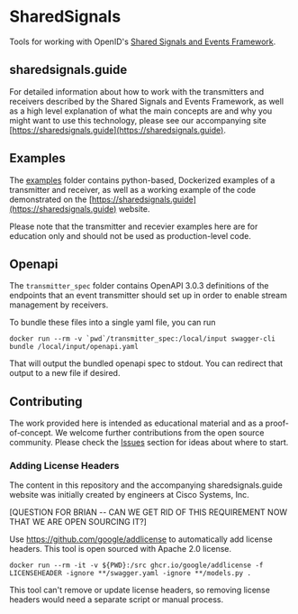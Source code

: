 # SharedSignals

Tools for working with OpenID's
[Shared Signals and Events Framework](https://openid.net/specs/openid-sse-framework-1_0.html).

## sharedsignals.guide
For detailed information about how to work with the transmitters and receivers
described by the Shared Signals and Events Framework, as well as a high level
explanation of what the main concepts are and why you might want to use this
technology, please see our accompanying site [https://sharedsignals.guide](https://sharedsignals.guide).

## Examples
The [examples](examples) folder contains python-based, Dockerized examples
of a transmitter and receiver, as well as a working example of the code demonstrated
on the [https://sharedsignals.guide](https://sharedsignals.guide) website.

Please note that the transmitter and recevier examples here are for education
only and should not be used as production-level code.

## Openapi
The `transmitter_spec` folder contains OpenAPI 3.0.3 definitions of the endpoints
that an event transmitter should set up in order to enable stream management by
receivers.

To bundle these files into a single yaml file, you can run
```
docker run --rm -v `pwd`/transmitter_spec:/local/input swagger-cli bundle /local/input/openapi.yaml
```

That will output the bundled openapi spec to stdout. You can redirect that output
to a new file if desired.

## Contributing
The work provided here is intended as educational material and as a proof-of-concept.
We welcome further contributions from the open source community.
Please check the [Issues](https://github.com/duo-labs/sharedsignals/issues)
section for ideas about where to start.

### Adding License Headers
The content in this repository and the accompanying sharedsignals.guide website
was initially created by engineers at Cisco Systems, Inc.

[QUESTION FOR BRIAN -- CAN WE GET RID OF THIS REQUIREMENT NOW THAT WE ARE OPEN SOURCING IT?]

Use https://github.com/google/addlicense to automatically add license headers.
This tool is open sourced with Apache 2.0 license.
```
docker run --rm -it -v ${PWD}:/src ghcr.io/google/addlicense -f LICENSEHEADER -ignore **/swagger.yaml -ignore **/models.py .
```
This tool can't remove or update license headers, so removing
license headers would need a separate script or manual process.
